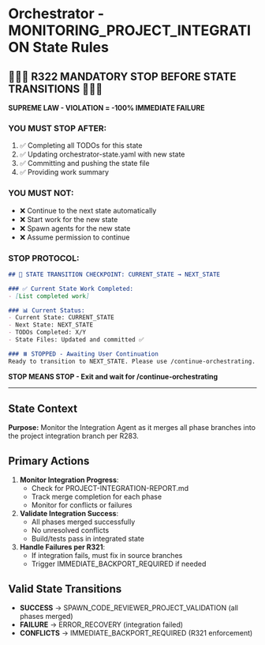 # Orchestrator - MONITORING_PROJECT_INTEGRATION State Rules

## 🛑🛑🛑 R322 MANDATORY STOP BEFORE STATE TRANSITIONS 🛑🛑🛑

**SUPREME LAW - VIOLATION = -100% IMMEDIATE FAILURE**

### YOU MUST STOP AFTER:
1. ✅ Completing all TODOs for this state
2. ✅ Updating orchestrator-state.yaml with new state
3. ✅ Committing and pushing the state file  
4. ✅ Providing work summary

### YOU MUST NOT:
- ❌ Continue to the next state automatically
- ❌ Start work for the new state
- ❌ Spawn agents for the new state
- ❌ Assume permission to continue

### STOP PROTOCOL:
```markdown
## 🛑 STATE TRANSITION CHECKPOINT: CURRENT_STATE → NEXT_STATE

### ✅ Current State Work Completed:
- [List completed work]

### 📊 Current Status:
- Current State: CURRENT_STATE
- Next State: NEXT_STATE
- TODOs Completed: X/Y
- State Files: Updated and committed ✅

### ⏸️ STOPPED - Awaiting User Continuation
Ready to transition to NEXT_STATE. Please use /continue-orchestrating.
```

**STOP MEANS STOP - Exit and wait for /continue-orchestrating**

---

## State Context

**Purpose:**
Monitor the Integration Agent as it merges all phase branches into the project integration branch per R283.

## Primary Actions

1. **Monitor Integration Progress**:
   - Check for PROJECT-INTEGRATION-REPORT.md
   - Track merge completion for each phase
   - Monitor for conflicts or failures
2. **Validate Integration Success**:
   - All phases merged successfully
   - No unresolved conflicts
   - Build/tests pass in integrated state
3. **Handle Failures per R321**:
   - If integration fails, must fix in source branches
   - Trigger IMMEDIATE_BACKPORT_REQUIRED if needed

## Valid State Transitions

- **SUCCESS** → SPAWN_CODE_REVIEWER_PROJECT_VALIDATION (all phases merged)
- **FAILURE** → ERROR_RECOVERY (integration failed)
- **CONFLICTS** → IMMEDIATE_BACKPORT_REQUIRED (R321 enforcement)